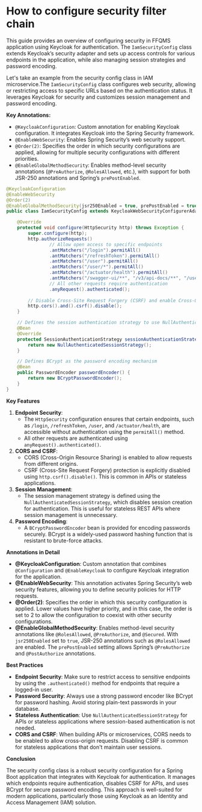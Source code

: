 # How to configure security filter chain

This guide provides an overview of configuring security in FFQMS application using Keycloak for authentication. The `IamSecurityConfig` class extends Keycloak’s security adapter and sets up access controls for various endpoints in the application, while also managing session strategies and password encoding.

Let's take an example from the security config class in IAM microservice.The `IamSecurityConfig` class configures web security, allowing or restricting access to specific URLs based on the authentication status. It leverages Keycloak for security and customizes session management and password encoding.

**Key Annotations:**

* `@KeycloakConfiguration`: Custom annotation for enabling Keycloak configuration. It integrates Keycloak into the Spring Security framework.
* `@EnableWebSecurity`: Enables Spring Security’s web security support.
* `@Order(2)`: Specifies the order in which security configurations are applied, allowing for multiple security configurations with different priorities.
* `@EnableGlobalMethodSecurity`: Enables method-level security annotations (`@PreAuthorize`, `@RolesAllowed`, etc.), with support for both JSR-250 annotations and Spring’s `prePostEnabled`.

```java
@KeycloakConfiguration
@EnableWebSecurity
@Order(2)
@EnableGlobalMethodSecurity(jsr250Enabled = true, prePostEnabled = true)
public class IamSecurityConfig extends KeycloakWebSecurityConfigurerAdapter {

    @Override
    protected void configure(HttpSecurity http) throws Exception {
        super.configure(http);
        http.authorizeRequests()
                // Allow open access to specific endpoints
                .antMatchers("/login").permitAll()
                .antMatchers("/refreshToken").permitAll()
                .antMatchers("/user").permitAll()
                .antMatchers("/user/*").permitAll()
                .antMatchers("/actuator/health").permitAll()
                .antMatchers("/swagger-ui/**", "/v3/api-docs/**", "/user/storage/get-meta-file").permitAll()
                // All other requests require authentication
                .anyRequest().authenticated();
        
        // Disable Cross-Site Request Forgery (CSRF) and enable Cross-Origin Resource Sharing (CORS)
        http.cors().and().csrf().disable();
    }

    // Defines the session authentication strategy to use NullAuthenticatedSessionStrategy
    @Bean
    @Override
    protected SessionAuthenticationStrategy sessionAuthenticationStrategy() {
        return new NullAuthenticatedSessionStrategy();
    }

    // Defines BCrypt as the password encoding mechanism
    @Bean
    public PasswordEncoder passwordEncoder() {
        return new BCryptPasswordEncoder();
    }
}
```

**Key Features**

1. **Endpoint Security**:
   * The `HttpSecurity` configuration ensures that certain endpoints, such as `/login`, `/refreshToken`, `/user`, and `/actuator/health`, are accessible without authentication using the `permitAll()` method.
   * All other requests are authenticated using `anyRequest().authenticated()`.
2. **CORS and CSRF**:
   * CORS (Cross-Origin Resource Sharing) is enabled to allow requests from different origins.
   * CSRF (Cross-Site Request Forgery) protection is explicitly disabled using `http.csrf().disable()`. This is common in APIs or stateless applications.
3. **Session Management**:
   * The session management strategy is defined using the `NullAuthenticatedSessionStrategy`, which disables session creation for authentication. This is useful for stateless REST APIs where session management is unnecessary.
4. **Password Encoding**:
   * A `BCryptPasswordEncoder` bean is provided for encoding passwords securely. BCrypt is a widely-used password hashing function that is resistant to brute-force attacks.

**Annotations in Detail**

* **@KeycloakConfiguration**: Custom annotation that combines `@Configuration` and `@EnableKeycloak` to configure Keycloak integration for the application.
* **@EnableWebSecurity**: This annotation activates Spring Security’s web security features, allowing you to define security policies for HTTP requests.
* **@Order(2)**: Specifies the order in which this security configuration is applied. Lower values have higher priority, and in this case, the order is set to 2 to allow the configuration to coexist with other security configurations.
* **@EnableGlobalMethodSecurity**: Enables method-level security annotations like `@RolesAllowed`, `@PreAuthorize`, and `@Secured`. With `jsr250Enabled` set to `true`, JSR-250 annotations such as `@RolesAllowed` are enabled. The `prePostEnabled` setting allows Spring’s `@PreAuthorize` and `@PostAuthorize` annotations.

**Best Practices**

* **Endpoint Security**: Make sure to restrict access to sensitive endpoints by using the `.authenticated()` method for endpoints that require a logged-in user.
* **Password Security**: Always use a strong password encoder like BCrypt for password hashing. Avoid storing plain-text passwords in your database.
* **Stateless Authentication**: Use `NullAuthenticatedSessionStrategy` for APIs or stateless applications where session-based authentication is not needed.
* **CORS and CSRF**: When building APIs or microservices, CORS needs to be enabled to allow cross-origin requests. Disabling CSRF is common for stateless applications that don't maintain user sessions.

**Conclusion**

The security config class is a robust security configuration for a Spring Boot application that integrates with Keycloak for authentication. It manages which endpoints require authentication, disables CSRF for APIs, and uses BCrypt for secure password encoding. This approach is well-suited for modern applications, particularly those using Keycloak as an Identity and Access Management (IAM) solution.
